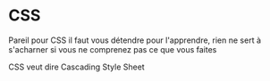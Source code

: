 # CSS

Pareil pour CSS il faut vous détendre pour l'apprendre, rien ne sert à s'acharner si vous ne comprenez pas ce que vous faites

CSS veut dire Cascading Style Sheet
